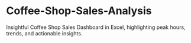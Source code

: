 # Coffee-Shop-Sales-Analysis
Insightful Coffee Shop Sales Dashboard in Excel, highlighting peak hours, trends, and actionable insights.
